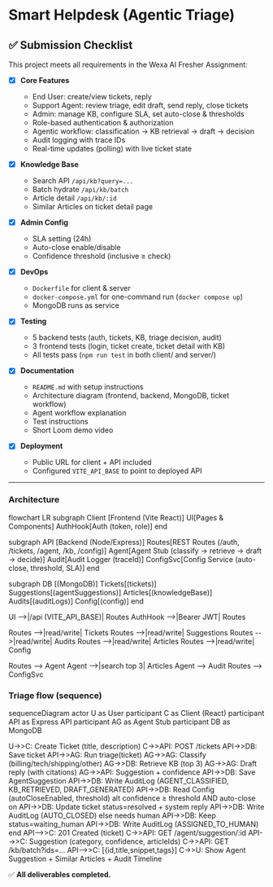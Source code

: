 # Smart Helpdesk (Agentic Triage)


## ✅ Submission Checklist

This project meets all requirements in the Wexa AI Fresher Assignment:

- [x] **Core Features**
  - End User: create/view tickets, reply
  - Support Agent: review triage, edit draft, send reply, close tickets
  - Admin: manage KB, configure SLA, set auto-close & thresholds
  - Role-based authentication & authorization
  - Agentic workflow: classification → KB retrieval → draft → decision
  - Audit logging with trace IDs
  - Real-time updates (polling) with live ticket state

- [x] **Knowledge Base**
  - Search API `/api/kb?query=...`
  - Batch hydrate `/api/kb/batch`
  - Article detail `/api/kb/:id`
  - Similar Articles on ticket detail page

- [x] **Admin Config**
  - SLA setting (24h)
  - Auto-close enable/disable
  - Confidence threshold (inclusive ≥ check)

- [x] **DevOps**
  - `Dockerfile` for client & server
  - `docker-compose.yml` for one-command run (`docker compose up`)
  - MongoDB runs as service

- [x] **Testing**
  - 5 backend tests (auth, tickets, KB, triage decision, audit)
  - 3 frontend tests (login, ticket create, ticket detail with KB)
  - All tests pass (`npm run test` in both client/ and server/)

- [x] **Documentation**
  - `README.md` with setup instructions
  - Architecture diagram (frontend, backend, MongoDB, ticket workflow)
  - Agent workflow explanation
  - Test instructions
  - Short Loom demo video

- [x] **Deployment**
  - Public URL for client + API included
  - Configured `VITE_API_BASE` to point to deployed API

---
### Architecture

flowchart LR
  subgraph Client [Frontend (Vite React)]
    UI[Pages & Components]
    AuthHook[Auth (token, role)]
  end

  subgraph API [Backend (Node/Express)]
    Routes[REST Routes (/auth, /tickets, /agent, /kb, /config)]
    Agent[Agent Stub (classify → retrieve → draft → decide)]
    Audit[Audit Logger (traceId)]
    ConfigSvc[Config Service (auto-close, threshold, SLA)]
  end

  subgraph DB [(MongoDB)]
    Tickets[(tickets)]
    Suggestions[(agentSuggestions)]
    Articles[(knowledgeBase)]
    Audits[(auditLogs)]
    Config[(config)]
  end

  UI -->|/api (VITE_API_BASE)| Routes
  AuthHook -->|Bearer JWT| Routes

  Routes -->|read/write| Tickets
  Routes -->|read/write| Suggestions
  Routes -->|read/write| Audits
  Routes -->|read/write| Articles
  Routes -->|read/write| Config

  Routes --> Agent
  Agent -->|search top 3| Articles
  Agent --> Audit
  Routes --> ConfigSvc

### Triage flow (sequence)

sequenceDiagram
  actor U as User
  participant C as Client (React)
  participant API as Express API
  participant AG as Agent Stub
  participant DB as MongoDB

  U->>C: Create Ticket (title, description)
  C->>API: POST /tickets
  API->>DB: Save ticket
  API->>AG: Run triage(ticket)
  AG->>AG: Classify (billing/tech/shipping/other)
  AG->>DB: Retrieve KB (top 3)
  AG->>AG: Draft reply (with citations)
  AG->>API: Suggestion + confidence
  API->>DB: Save AgentSuggestion
  API->>DB: Write AuditLog (AGENT_CLASSIFIED, KB_RETRIEVED, DRAFT_GENERATED)
  API->>DB: Read Config (autoCloseEnabled, threshold)
  alt confidence ≥ threshold AND auto-close on
    API->>DB: Update ticket status=resolved + system reply
    API->>DB: Write AuditLog (AUTO_CLOSED)
  else needs human
    API->>DB: Keep status=waiting_human
    API->>DB: Write AuditLog (ASSIGNED_TO_HUMAN)
  end
  API-->>C: 201 Created (ticket)
  C->>API: GET /agent/suggestion/:id
  API-->>C: Suggestion (category, confidence, articleIds)
  C->>API: GET /kb/batch?ids=...
  API-->>C: [{id,title,snippet,tags}]
  C->>U: Show Agent Suggestion + Similar Articles + Audit Timeline


✅ **All deliverables completed.**
